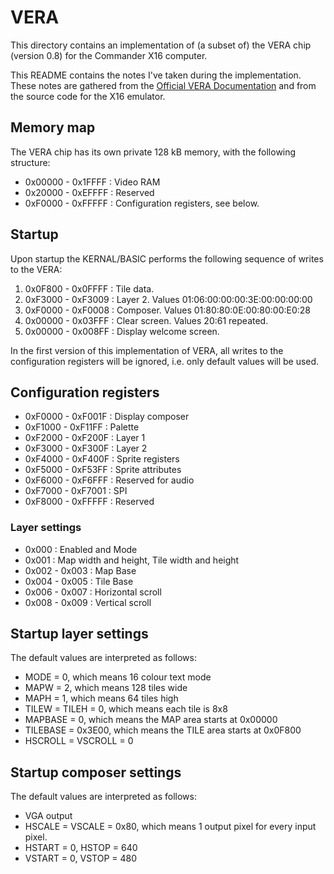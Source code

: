 # VERA #

This directory contains an implementation of (a subset of) the VERA chip (version 0.8) for
the Commander X16 computer.

This README contains the notes I've taken during the implementation. These
notes are gathered from the [Official VERA
Documentation](https://github.com/commanderx16/x16-docs/blob/master/VERA%20Programmer's%20Reference.md)
and from the source code for the X16 emulator.


## Memory map
The VERA chip has its own private 128 kB memory, with the following structure:
* 0x00000 - 0x1FFFF : Video RAM
* 0x20000 - 0xEFFFF : Reserved
* 0xF0000 - 0xFFFFF : Configuration registers, see below.


## Startup
Upon startup the KERNAL/BASIC performs the following sequence of writes to the VERA:
1. 0x0F800 - 0x0FFFF : Tile data.
2. 0xF3000 - 0xF3009 : Layer 2.  Values 01:06:00:00:00:3E:00:00:00:00
3. 0xF0000 - 0xF0008 : Composer. Values 01:80:80:0E:00:80:00:E0:28
4. 0x00000 - 0x03FFF : Clear screen. Values 20:61 repeated.
5. 0x00000 - 0x008FF : Display welcome screen.

In the first version of this implementation of VERA, all writes to the
configuration registers will be ignored, i.e.  only default values will be
used.


## Configuration registers
* 0xF0000 - 0xF001F : Display composer
* 0xF1000 - 0xF11FF : Palette
* 0xF2000 - 0xF200F : Layer 1
* 0xF3000 - 0xF300F : Layer 2
* 0xF4000 - 0xF400F : Sprite registers
* 0xF5000 - 0xF53FF : Sprite attributes
* 0xF6000 - 0xF6FFF : Reserved for audio
* 0xF7000 - 0xF7001 : SPI
* 0xF8000 - 0xFFFFF : Reserved

### Layer settings
* 0x000         : Enabled and Mode
* 0x001         : Map width and height, Tile width and height
* 0x002 - 0x003 : Map Base
* 0x004 - 0x005 : Tile Base
* 0x006 - 0x007 : Horizontal scroll
* 0x008 - 0x009 : Vertical scroll

## Startup layer settings
The default values are interpreted as follows:
* MODE = 0, which means 16 colour text mode
* MAPW = 2, which means 128 tiles wide
* MAPH = 1, which means 64 tiles high
* TILEW = TILEH = 0, which means each tile is 8x8
* MAPBASE = 0, which means the MAP area starts at 0x00000
* TILEBASE = 0x3E00, which means the TILE area starts at 0x0F800
* HSCROLL = VSCROLL = 0

## Startup composer settings
The default values are interpreted as follows:
* VGA output
* HSCALE = VSCALE = 0x80, which means 1 output pixel for every input pixel.
* HSTART = 0, HSTOP = 640
* VSTART = 0, VSTOP = 480

